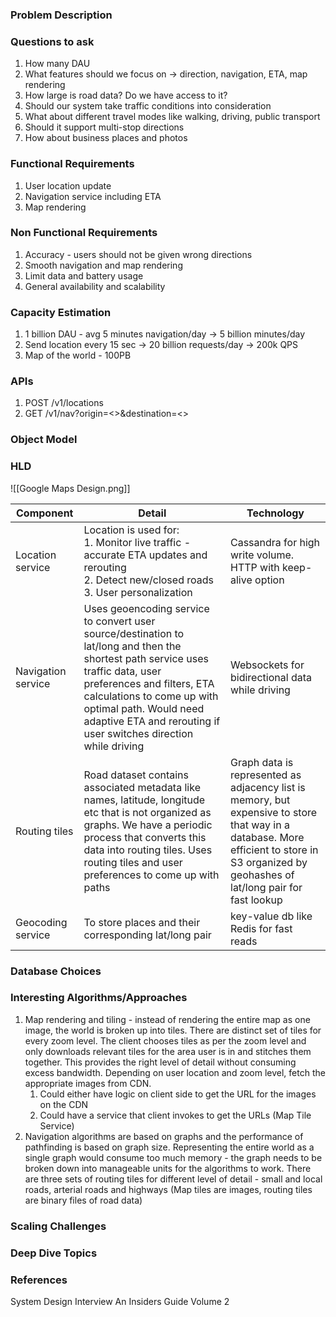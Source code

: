 ### Problem Description


### Questions to ask
1. How many DAU
2. What features should we focus on -> direction, navigation, ETA, map rendering
3. How large is road data? Do we have access to it?
4. Should our system take traffic conditions into consideration
5. What about different travel modes like walking, driving, public transport
6. Should it support multi-stop directions
7. How about business places and photos

### Functional Requirements
1. User location update
2. Navigation service including ETA
3. Map rendering

### Non Functional Requirements
1. Accuracy - users should not be given wrong directions 
2. Smooth navigation and map rendering
3. Limit data and battery usage 
4. General availability and scalability 

### Capacity Estimation
1. 1 billion DAU - avg 5 minutes navigation/day -> 5 billion minutes/day
2. Send location every 15 sec -> 20 billion requests/day -> 200k QPS
4. Map of the world - 100PB 

### APIs
1. POST /v1/locations
2. GET /v1/nav?origin=<>&destination=<>

### Object Model


### HLD
![[Google Maps Design.png]]

| Component          | Detail                                                                                                                                                                                                                                                                                    | Technology                                                                                                                                                                                  |
| ------------------ | ----------------------------------------------------------------------------------------------------------------------------------------------------------------------------------------------------------------------------------------------------------------------------------------- | ------------------------------------------------------------------------------------------------------------------------------------------------------------------------------------------- |
| Location service   | Location is used for:<br>1. Monitor live traffic - accurate ETA updates and rerouting<br>2. Detect new/closed roads<br>3. User personalization                                                                                                                                            | Cassandra for high write volume. HTTP with keep-alive option                                                                                                                                |
| Navigation service | Uses geoencoding service to convert user source/destination to lat/long and then the shortest path service uses traffic data, user preferences and filters, ETA calculations to come up with optimal path. Would need adaptive ETA and rerouting if user switches direction while driving | Websockets for bidirectional data while driving                                                                                                                                             |
| Routing tiles      | Road dataset contains associated metadata like names, latitude, longitude etc that is not organized as graphs. We have a periodic process that converts this data into routing tiles. Uses routing tiles and user preferences to come up with paths                                       | Graph data is represented as adjacency list is memory, but expensive to store that way in a database. More efficient to store in S3 organized by geohashes of lat/long pair for fast lookup |
| Geocoding service  | To store places and their corresponding lat/long pair                                                                                                                                                                                                                                     | key-value db like Redis for fast reads                                                                                                                                                      |

### Database Choices


### Interesting Algorithms/Approaches
1. Map rendering and tiling - instead of rendering the entire map as one image, the world is broken up into tiles. There are distinct set of tiles for every zoom level. The client chooses tiles as per the zoom level and only downloads relevant tiles for the area user is in and stitches them together. This provides the right level of detail without consuming excess bandwidth. Depending on user location and zoom level, fetch the appropriate images from CDN. 
	1. Could either have logic on client side to get the URL for the images on the CDN 
	2. Could have a service that client invokes to get the URLs (Map Tile Service)
2. Navigation algorithms are based on graphs and the performance of pathfinding is based on graph size. Representing the entire world as a single graph would consume too much memory - the graph needs to be broken down into manageable units for the algorithms to work. There are three sets of routing tiles for different level of detail - small and local roads, arterial roads and highways 
(Map tiles are images, routing tiles are binary files of road data)

### Scaling Challenges


### Deep Dive Topics


### References
System Design Interview An Insiders Guide Volume 2